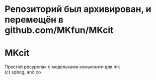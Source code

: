 # Репозиторий был архивирован, и перемещён в github.com/MKfun/MKcit 

# MKcit
Простой ресурспак с модельками комьюнити для mk\
(c) spbog, and co
 

